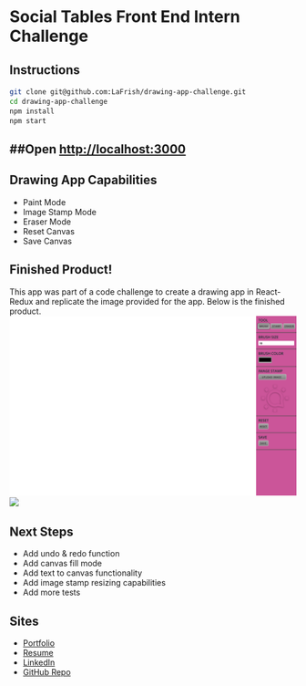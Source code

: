 # Social Tables Front End Intern Challenge

## Instructions

```bash
git clone git@github.com:LaFrish/drawing-app-challenge.git
cd drawing-app-challenge
npm install
npm start
```
##Open [http://localhost:3000](http://localhost:3000)
---

## Drawing App Capabilities
* Paint Mode
* Image Stamp Mode
* Eraser Mode
* Reset Canvas
* Save Canvas

## Finished Product!

This app was part of a code challenge to create a drawing app in React-Redux and replicate the image provided for the app. Below is the finished product.
![](./public/img/app.png)
![](./public/App-rendering.png)


## Next Steps

* Add undo & redo function
* Add canvas fill mode
* Add text to canvas functionality
* Add image stamp resizing capabilities
* Add more tests


## Sites

* [Portfolio](http://lafrish.github.io/)
* [Resume](https://drive.google.com/open?id=0B9BDSYdQ3pr8eGxDbzB5SVVKLUdyWWJONHJpTGFBYkpGdFR3)
* [LinkedIn](https://www.linkedin.com/in/farishtahaider)
* [GitHub Repo](https://github.com/LaFrish)
